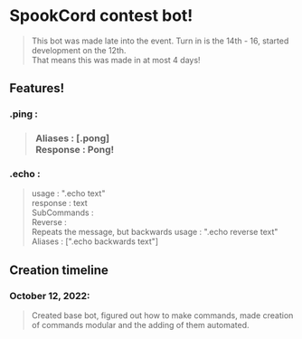 <h1>SpookCord contest bot!</h1>

> This bot was made late into the event. Turn in is the 14th - 16, started development on the 12th.<br>
> That means this was made in at most 4 days!<br>
<h2> Features! </h2>
<h3>.ping :<h3>

> Aliases : [.pong]<br>
> Response : Pong!

<h3>.echo : </h3>

> usage : ".echo text" <br>
> response : text<br>
SubCommands :<br>
> Reverse :<br>
> Repeats the message, but backwards
> usage : ".echo reverse text"
> Aliases : [".echo backwards text"]

<h2> Creation timeline </h2>
<h3> October 12, 2022:  </h3>

> Created base bot, figured out how to make commands, made creation of commands modular and the adding of them automated.